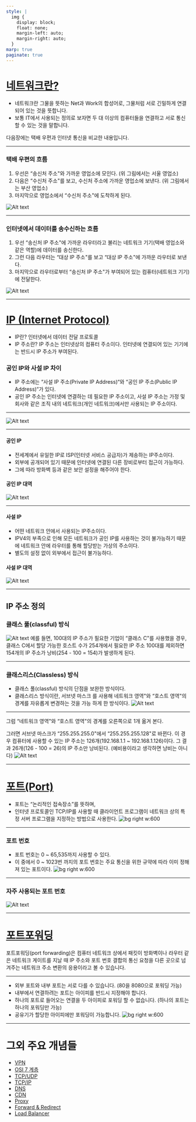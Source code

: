 ```yaml
---
style: |
  img {
    display: block;
    float: none;
    margin-left: auto;
    margin-right: auto;
  }
marp: true
paginate: true
---
```

# [네트워크란?](https://www.devkuma.com/docs/network/overview/)
- 네트워크란 그물을 뜻하는 Net과 Work의 합성어로, 그물처럼 서로 긴밀하게 연결되어 있는 것을 뜻합니다. 
- 보통 IT에서 사용되는 정의로 보자면 두 대 이상의 컴퓨터들을 연결하고 서로 통신할 수 있는 것을 말합니다. 

다음장에는 택배 우편과 인터넷 통신을 비교한 내용입니다.

---
### 택배 우편의 흐름
1. 우선은 “송신처 주소"와 가까운 영업소에 모인다. (위 그림에서는 서울 영업소)
2. 다음은 “수신처 주소"를 보고, 수신처 주소에 가까운 영업소에 보낸다. (위 그림에서는 부산 영업소)
3. 마지막으로 영업소에서 “수신처 주소"에 도착하게 된다.

![Alt text](./img/network/image-10.png)

---
### 인터넷에서 데이터를 송수신하는 흐름
1. 우선 “송신처 IP 주소"에 가까운 라우터라고 불리는 네트워크 기기(택배 영업소와 같은 역할)에 데이터를 송신한다.
2. 그런 다음 라우터는 “대상 IP 주소"를 보고 “대상 IP 주소"에 가까운 라우터로 보낸다.
3. 마지막으로 라우터로부터 “송신처 IP 주소"가 부여되어 있는 컴퓨터(네트워크 기기)에 전달한다.

![Alt text](./img/network/image-11.png)

---
# [IP (Internet Protocol)](https://www.devkuma.com/docs/ip-address/)
- IP란? 
인터넷에서 데이터 전달 프로토콜
- IP 주소란?
IP 주소는 인터넷상의 컴퓨터 주소이다. 인터넷에 연결되어 있는 기기에는 반드시 IP 주소가 부여된다.

### 공인 IP와 사설 IP 차이
- IP 주소에는 “사설 IP 주소(Private IP Address)“와 “공인 IP 주소(Public IP Address)“가 있다.
- 공인 IP 주소는 인터넷에 연결하는 데 필요한 IP 주소이고, 사설 IP 주소는 가정 및 회사와 같은 조직 내의 네트워크(개인 네트워크)에서만 사용되는 IP 주소이다.

---

![Alt text](./img/network/image-1.png)

---
#### 공인 IP
- 전세계에서 유일한 IP로 ISP(인터넷 서비스 공급자)가 제송하는 IP주소이다.
- 외부에 공개되어 있기 때문에 인터넷에 연결된 다른 장비로부터 접근이 가능하다.
- 그에 따라 방화벽 등과 같은 보안 설정을 해주어야 한다.
#### 공인 IP 대역 
![Alt text](./img/network/image-8.png)

---
#### 사설 IP
- 어떤 네트워크 안에서 사용되는 IP주소이다.
- IPV4의 부족으로 인해 모든 네트워크가 공인 IP를 사용하는 것이 불가능하기 때문에 네트워크 안에 라우터를 통해 할당받는 가상의 주소이다.
- 별도의 설정 없이 외부에서 접근이 불가능하다. 
#### 사설 IP 대역 
![Alt text](./img/network/image-9.png)

---
## IP 주소 정의
### 클래스 풀(classful) 방식
![Alt text](./img/network/image-2.png)
예를 들면, 100대의 IP 주소가 필요한 기업이 “클래스 C"를 사용했을 경우, 클래스 C에서 할당 가능한 호스트 수가 254개에서 필요한 IP 주소 100대를 제외하면 154개의 IP 주소가 낭비(254 - 100 = 154)가 발생하게 된다.

---
### 클래스리스(Classless) 방식
- 클래스 풀(classful) 방식의 단점을 보완한 방식이다.
- 클래스리스 방식이란, 서브넷 마스크 를 사용해 네트워크 영역"와 “호스트 영역"의 경계를 자유롭게 변경하는 것을 가능 하게 한 방식이다.
![Alt text](./img/network/image-3.png)

---
그럼 “네트워크 영역"와 “호스트 영역"의 경계를 오른쪽으로 1개 옮겨 본다.

그러면 서브넷 마스크가 “255.255.255.0"에서 “255.255.255.128"로 바뀐다. 이 경우 컴퓨터에 사용할 수 있는 IP 주소는 126개(192.168.1.1 ~ 192.168.1.126)이다.
그 결과 26개(126 - 100 = 26)의 IP 주소만 낭비된다. (예비용이라고 생각하면 낭비는 아니다)
![Alt text](./img/network/image-4.png)

---
# [포트(Port)](https://ittrue.tistory.com/185)
- 포트는 “논리적인 접속장소”를 뜻하며, 
- 인터넷 프로토콜인 TCP/IP를 사용할 때 클라이언트 프로그램이 네트워크 상의 특정 서버 프로그램을 지정하는 방법으로 사용한다.
![bg right w:600](./img/network/image-5.png)

---
### 포트 번호
- 포트 번호는 0 ~ 65,535까지 사용할 수 있다. 
- 이 중에서 0 ~ 1023번 까지의 포트 번호는 주요 통신을 위한 규약에 따라 이미 정해져 있는 포트이다.
![bg right w:600](./img/network/image-6.png)

---
### 자주 사용되는 포트 번호 
![Alt text](./img/network/image-7.png)

---
# [포트포워딩](https://lamanus.kr/59)
포트포워딩(port forwarding)은 컴퓨터 네트워크 상에서 패킷이 방화벽이나 라우터 같은 네트워크 게이트를 지날 때 IP 주소와 포트 번호 결합의 통신 요청을 다른 곳으로 넘겨주는 네트워크 주소 변환의 응용이라고 볼 수 있습니다.

---
- 외부 포트와 내부 포트는 서로 다를 수 있습니다.
(80을 8080으로 포워딩 가능)
- 내부에서 연결하려는 포트는 아이피를 반드시 지정해야 합니다.
- 하나의 포트로 들어오는 연결을 두 아이피로 포워딩 할 수 없습니다.
(하나의 포트는 하나의 포워딩만 가능)
- 공유기가 할당한 아이피에만 포워딩이 가능합니다.
![bg right w:600](./img/network/image.png)

---
# 그외 주요 개념들
- [VPN](https://www.devkuma.com/docs/vpn/)
- [OSI 7 계층](https://www.devkuma.com/docs/osi7-layer/)
- [TCP/UDP](https://www.devkuma.com/docs/tcp-udp/)
- [TCP/IP](https://www.devkuma.com/docs/tcp-ip/)
- [DNS](https://www.devkuma.com/docs/dns/)
- [CDN](https://www.devkuma.com/docs/cdn/)
- [Proxy](https://www.devkuma.com/docs/proxy/)
- [Forward & Redirect](https://www.devkuma.com/docs/forward-and-redirect/)
- [Load Balancer](https://www.devkuma.com/docs/load-balancer/)
